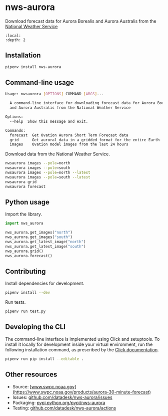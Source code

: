 # nws-aurora

Download forecast data for Aurora Borealis and Aurora Australis from the [National Weather Service](https://www.swpc.noaa.gov/products/aurora-30-minute-forecast)

```{contents} Table of contents
:local:
:depth: 2
```

## Installation

```bash
pipenv install nws-aurora
```

## Command-line usage

```bash
Usage: nwsaurora [OPTIONS] COMMAND [ARGS]...

  A command-line interface for downloading forecast data for Aurora Borealis
  and Aurora Australis from the National Weather Service

Options:
  --help  Show this message and exit.

Commands:
  forecast  Get Ovation Aurora Short Term Forecast data
  grid      Get auroral data in a gridded format for the entire Earth
  images    Ovation model images from the last 24 hours
```

Download data from the National Weather Service.

```bash
nwsaurora images --pole=north
nwsaurora images --pole=south
nwsaurora images --pole=north --latest
nwsaurora images --pole=south --latest
nwsaurora grid
nwsaurora forecast
```

## Python usage

Import the library.

```python
import nws_aurora

nws_aurora.get_images("north")
nws_aurora.get_images("south")
nws_aurora.get_latest_image("north")
nws_aurora.get_latest_image("south")
nws_aurora.grid()
nws_aurora.forecast()
```

## Contributing

Install dependencies for development.

```bash
pipenv install --dev
```

Run tests.

```bash
pipenv run test.py
```

## Developing the CLI

The command-line interface is implemented using Click and setuptools. To install it locally for development inside your virtual environment, run the following installation command, as prescribed by the [Click documentation](https://click.palletsprojects.com/en/7.x/setuptools/#setuptools-integration).

```bash
pipenv run pip install --editable .
```

## Other resources

* Source: [www.swpc.noaa.gov](https://www.swpc.noaa.gov/products/aurora-30-minute-forecast)
* Issues: [github.com/datadesk/nws-aurora/issues](https://github.com/datadesk/nws-aurora/issues)
* Packaging: [pypi.python.org/pypi/nws-aurora](https://pypi.python.org/pypi/nws-aurora)
* Testing: [github.com/datadesk/nws-aurora/actions](https://github.com/datadesk/nws-aurora/actions)
